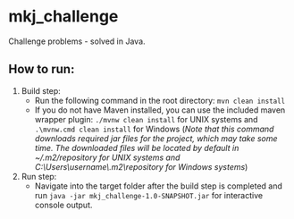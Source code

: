 # mkj_challenge
Challenge problems - solved in Java.

## How to run:
1. Build step: 
    - Run the following command in the root directory: ``mvn clean install``
    - If you do not have Maven installed, you can use the included maven wrapper plugin: ``./mvnw clean install`` for UNIX systems and 
      ``.\mvnw.cmd clean install`` for Windows (_Note that this command downloads required jar files for the project, which may take some time. 
      The downloaded files will be located by default in ~/.m2/repository for UNIX systems and C:\Users\username\\.m2\repository for Windows systems_)
2. Run step:
    - Navigate into the target folder after the build step is completed and run ``java -jar mkj_challenge-1.0-SNAPSHOT.jar`` for interactive console output.

